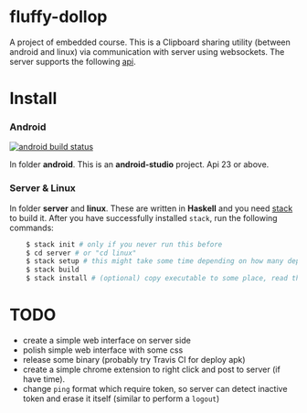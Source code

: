 # fluffy-dollop
A project of embedded course. This is a Clipboard sharing utility
(between android and linux) via communication with server using websockets.
The server supports the following [api](server/spec.md).

# Install

### Android
[![android build status](https://travis-ci.org/Frefreak/fluffy-dollop.svg)](https://travis-ci.org/Frefreak/fluffy-dollop)

In folder **android**. This is an **android-studio** project. Api 23 or above.

### Server & Linux
In folder **server** and **linux**. These are written in **Haskell** and you
need [stack](https://github.com/commercialhaskell/stack) to build it.
After you have successfully installed `stack`, run the following commands:
```bash
    $ stack init # only if you never run this before
    $ cd server # or "cd linux"
    $ stack setup # this might take some time depending on how many dependencies have you installed before
    $ stack build
    $ stack install # (optional) copy executable to some place, read the info generated by stack
```

# TODO
- create a simple web interface on server side
- polish simple web interface with some css
- release some binary (probably try Travis CI for deploy apk)
- create a simple chrome extension to right click and post to server (if have time).
- change `ping` format which require token, so server can detect inactive token and erase it itself (similar to perform a `logout`)
